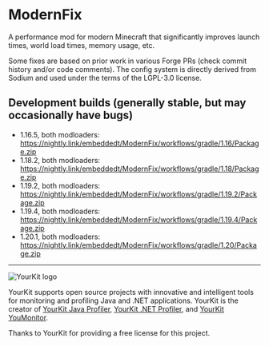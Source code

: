 # ModernFix

A performance mod for modern Minecraft that significantly improves launch times, world load times, memory usage, etc.

Some fixes are based on prior work in various Forge PRs (check commit history and/or code comments). The config system
is directly derived from Sodium and used under the terms of the LGPL-3.0 license.

## Development builds (generally stable, but may occasionally have bugs)
- 1.16.5, both modloaders: https://nightly.link/embeddedt/ModernFix/workflows/gradle/1.16/Package.zip
- 1.18.2, both modloaders: https://nightly.link/embeddedt/ModernFix/workflows/gradle/1.18/Package.zip
- 1.19.2, both modloaders: https://nightly.link/embeddedt/ModernFix/workflows/gradle/1.19.2/Package.zip
- 1.19.4, both modloaders: https://nightly.link/embeddedt/ModernFix/workflows/gradle/1.19.4/Package.zip
- 1.20.1, both modloaders: https://nightly.link/embeddedt/ModernFix/workflows/gradle/1.20/Package.zip

------------

![YourKit logo](https://www.yourkit.com/images/yklogo.png)

YourKit supports open source projects with innovative and intelligent tools
for monitoring and profiling Java and .NET applications.
YourKit is the creator of <a href="https://www.yourkit.com/java/profiler/">YourKit Java Profiler</a>,
<a href="https://www.yourkit.com/.net/profiler/">YourKit .NET Profiler</a>,
and <a href="https://www.yourkit.com/youmonitor/">YourKit YouMonitor</a>.

Thanks to YourKit for providing a free license for this project.
